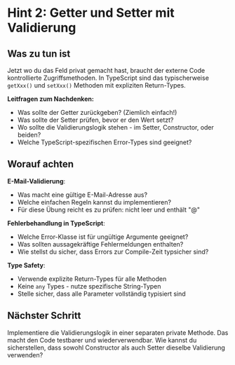 # Hint 2: Getter und Setter mit Validierung

## Was zu tun ist

Jetzt wo du das Feld privat gemacht hast, braucht der externe Code kontrollierte Zugriffsmethoden. In TypeScript sind das typischerweise `getXxx()` und `setXxx()` Methoden mit expliziten Return-Types.

**Leitfragen zum Nachdenken:**
- Was sollte der Getter zurückgeben? (Ziemlich einfach!)
- Was sollte der Setter prüfen, bevor er den Wert setzt?
- Wo sollte die Validierungslogik stehen - im Setter, Constructor, oder beiden?
- Welche TypeScript-spezifischen Error-Types sind geeignet?

## Worauf achten

**E-Mail-Validierung**: 
- Was macht eine gültige E-Mail-Adresse aus?
- Welche einfachen Regeln kannst du implementieren?
- Für diese Übung reicht es zu prüfen: nicht leer und enthält "@"

**Fehlerbehandlung in TypeScript**:
- Welche Error-Klasse ist für ungültige Argumente geeignet?
- Was sollten aussagekräftige Fehlermeldungen enthalten?
- Wie stellst du sicher, dass Errors zur Compile-Zeit typsicher sind?

**Type Safety**:
- Verwende explizite Return-Types für alle Methoden
- Keine `any` Types - nutze spezifische String-Typen
- Stelle sicher, dass alle Parameter vollständig typisiert sind

## Nächster Schritt

Implementiere die Validierungslogik in einer separaten private Methode. Das macht den Code testbarer und wiederverwendbar. Wie kannst du sicherstellen, dass sowohl Constructor als auch Setter dieselbe Validierung verwenden?
